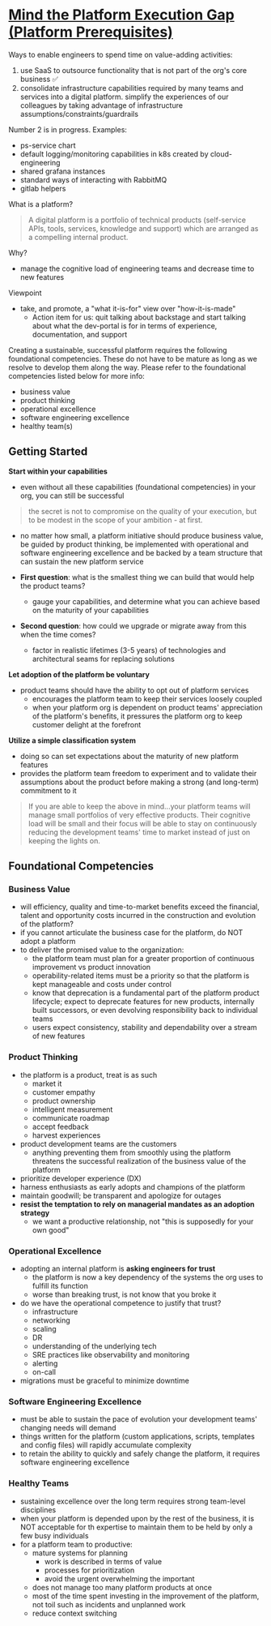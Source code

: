 # [Mind the Platform Execution Gap (Platform Prerequisites)](https://martinfowler.com/articles/platform-prerequisites.html)

Ways to enable engineers to spend time on value-adding activities:
1. use SaaS to outsource functionality that is not part of the org's core business ✅
2. consolidate infrastructure capabilities required by many teams and services into a digital platform.
simplify the experiences of our colleagues by taking advantage of infrastructure assumptions/constraints/guardrails

Number 2 is in progress.
Examples:
- ps-service chart
- default logging/monitoring capabilities in k8s created by cloud-engineering
- shared grafana instances
- standard ways of interacting with RabbitMQ
- gitlab helpers


What is a platform?
> A digital platform is a portfolio of technical products (self-service APIs, tools, services, knowledge and support) which are arranged as a compelling internal product.


Why?
- manage the cognitive load of engineering teams and decrease time to new features


Viewpoint
- take, and promote, a "what it-is-for" view over "how-it-is-made"
  - Action item for us: quit talking about backstage and start talking about what the dev-portal is for in terms of experience, documentation, and support


Creating a sustainable, successful platform requires the following foundational competencies. These do not have to be mature as long as we resolve to develop them along the way. Please refer to the foundational competencies listed below for more info:
- business value
- product thinking
- operational excellence
- software engineering excellence
- healthy team(s)


## Getting Started
__Start within your capabilities__
- even without all these capabilities (foundational competencies) in your org, you can still be successful
> the secret is not to compromise on the quality of your execution, but to be modest in the scope of your ambition - at first.
- no matter how small, a platform initiative should produce business value, be guided by product thinking, be implemented with operational and software engineering excellence and be backed by a team structure that can sustain the new platform service

- __First question__: what is the smallest thing we can build that would help the product teams?
  - gauge your capabilities, and determine what you can achieve based on the maturity of your capabilities

- __Second question__: how could we upgrade or migrate away from this when the time comes?
  - factor in realistic lifetimes (3-5 years) of technologies and architectural seams for replacing solutions

__Let adoption of the platform be voluntary__
- product teams should have the ability to opt out of platform services
  - encourages the platform team to keep their services loosely coupled
  - when your platform org is dependent on product teams' appreciation of the platform's benefits, it pressures the platform org to keep customer delight at the forefront

__Utilize a simple classification system__
- doing so can set expectations about the maturity of new platform features
- provides the platform team freedom to experiment and to validate their assumptions about the product before making a strong (and long-term) commitment to it

> If you are able to keep the above in mind...your platform teams will manage small portfolios of very effective products.
Their cognitive load will be small and their focus will be able to stay on continuously reducing the development teams' time to market instead of just on keeping the lights on.


## Foundational Competencies
### Business Value
- will efficiency, quality and time-to-market benefits exceed the financial, talent and opportunity costs incurred in the construction and evolution of the platform?
- if you cannot articulate the business case for the platform, do NOT adopt a platform
- to deliver the promised value to the organization:
  - the platform team must plan for a greater proportion of continuous improvement vs product innovation
  - operability-related items must be a priority so that the platform is kept manageable and costs under control
  - know that deprecation is a fundamental part of the platform product lifecycle; expect to deprecate features for new products, internally built successors, or even devolving responsibility back to individual teams
  - users expect consistency, stability and dependability over a stream of new features

### Product Thinking
- the platform is a product, treat is as such
  - market it
  - customer empathy
  - product ownership
  - intelligent measurement
  - communicate roadmap
  - accept feedback
  - harvest experiences
- product development teams are the customers
  - anything preventing them from smoothly using the platform threatens the successful realization of the business value of the platform
- prioritize developer experience (DX)
- harness enthusiasts as early adopts and champions of the platform
- maintain goodwill; be transparent and apologize for outages
- __resist the temptation to rely on managerial mandates as an adoption strategy__
  - we want a productive relationship, not "this is supposedly for your own good"

### Operational Excellence
- adopting an internal platform is __asking engineers for trust__
  - the platform is now a key dependency of the systems the org uses to fulfill its function
  - worse than breaking trust, is not know that you broke it
- do we have the operational competence to justify that trust?
  - infrastructure
  - networking
  - scaling
  - DR
  - understanding of the underlying tech
  - SRE practices like observability and monitoring
  - alerting
  - on-call
- migrations must be graceful to minimize downtime

### Software Engineering Excellence
- must be able to sustain the pace of evolution your development teams' changing needs will demand
 - things written for the platform (custom applications, scripts, templates and config files) will rapidly accumulate complexity
 - to retain the ability to quickly and safely change the platform, it requires software engineering excellence

### Healthy Teams
- sustaining excellence over the long term requires strong team-level disciplines
- when your platform is depended upon by the rest of the business, it is NOT acceptable for th expertise to maintain them to be held by only a few busy individuals
- for a platform team to productive:
  - mature systems for planning
    - work is described in terms of value
    - processes for prioritization
    - avoid the urgent overwhelming the important
  - does not manage too many platform products at once
  - most of the time spent investing in the improvement of the platform, not toil such as incidents and unplanned work
  - reduce context switching
